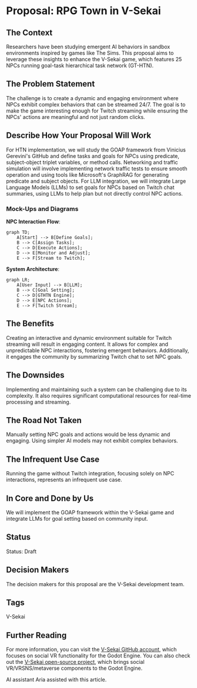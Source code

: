 # Proposal: RPG Town in V-Sekai

## The Context

Researchers have been studying emergent AI behaviors in sandbox environments inspired by games like The Sims. This proposal aims to leverage these insights to enhance the V-Sekai game, which features 25 NPCs running goal-task hierarchical task network (GT-HTN).

## The Problem Statement

The challenge is to create a dynamic and engaging environment where NPCs exhibit complex behaviors that can be streamed 24/7. The goal is to make the game interesting enough for Twitch streaming while ensuring the NPCs' actions are meaningful and not just random clicks.

## Describe How Your Proposal Will Work

For HTN implementation, we will study the GOAP framework from Vinicius Gerevini's GitHub and define tasks and goals for NPCs using predicate, subject-object triplet variables, or method calls. Networking and traffic simulation will involve implementing network traffic tests to ensure smooth operation and using tools like Microsoft's GraphRAG for generating predicate and subject objects. For LLM integration, we will integrate Large Language Models (LLMs) to set goals for NPCs based on Twitch chat summaries, using LLMs to help plan but not directly control NPC actions.

### Mock-Ups and Diagrams

**NPC Interaction Flow**:

```mermaid
graph TD;
    A[Start] --> B[Define Goals];
    B --> C[Assign Tasks];
    C --> D[Execute Actions];
    D --> E[Monitor and Adjust];
    E --> F[Stream to Twitch];
```

**System Architecture**:

```mermaid
graph LR;
    A[User Input] --> B[LLM];
    B --> C[Goal Setting];
    C --> D[GTHTN Engine];
    D --> E[NPC Actions];
    E --> F[Twitch Stream];
```

## The Benefits

Creating an interactive and dynamic environment suitable for Twitch streaming will result in engaging content. It allows for complex and unpredictable NPC interactions, fostering emergent behaviors. Additionally, it engages the community by summarizing Twitch chat to set NPC goals.

## The Downsides

Implementing and maintaining such a system can be challenging due to its complexity. It also requires significant computational resources for real-time processing and streaming.

## The Road Not Taken

Manually setting NPC goals and actions would be less dynamic and engaging. Using simpler AI models may not exhibit complex behaviors.

## The Infrequent Use Case

Running the game without Twitch integration, focusing solely on NPC interactions, represents an infrequent use case.

## In Core and Done by Us

We will implement the GOAP framework within the V-Sekai game and integrate LLMs for goal setting based on community input.

## Status

Status: Draft <!-- Draft | Proposed | Rejected | Accepted | Deprecated | Superseded by -->

## Decision Makers

The decision makers for this proposal are the V-Sekai development team.

## Tags

V-Sekai

## Further Reading

For more information, you can visit the [V-Sekai GitHub account](https://github.com/v-sekai), which focuses on social VR functionality for the Godot Engine. You can also check out the [V-Sekai open-source project](https://github.com/v-sekai/v-sekai-game), which brings social VR/VRSNS/metaverse components to the Godot Engine.

AI assistant Aria assisted with this article.
